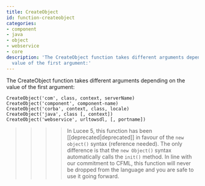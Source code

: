 ```yaml
---
title: CreateObject
id: function-createobject
categories:
- component
- java
- object
- webservice
- core
description: 'The CreateObject function takes different arguments depending on the
  value of the first argument:'
---
```


The CreateObject function takes different arguments depending on the value of the first argument:

```luceescript
CreateObject('com', class, context, serverName)
CreateObject('component', component-name)
CreateObject('corba', context, class, locale)
CreateObject('java', class [, context])
CreateObject('webservice', urltowsdl, [, portname])
```

>>>> In Lucee 5, this function has been [[deprecated|deprecated]] in favour of the `new object()` syntax (reference needed). The only difference is that the `new Object()` syntax automatically calls the `init()` method. In line with our commitment to CFML, this function will never be dropped from the language and you are safe to use it going forward.

